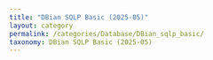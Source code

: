 ```yaml
---
title: "DBian SQLP Basic (2025-05)"
layout: category
permalink: /categories/Database/DBian_sqlp_basic/
taxonomy: DBian SQLP Basic (2025-05)
---
```

